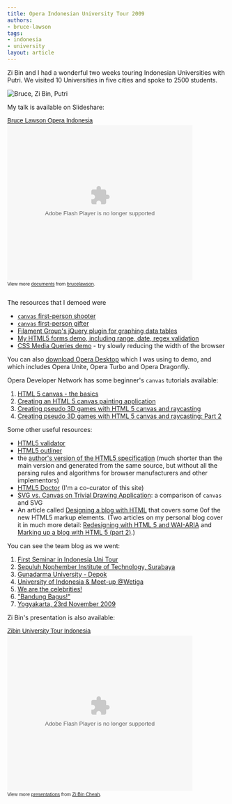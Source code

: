 ```yaml
---
title: Opera Indonesian University Tour 2009
authors:
- bruce-lawson
tags:
- indonesia
- university
layout: article
---
```

<p>Zi Bin and I had a wonderful two weeks touring Indonesian Universities with Putri. We visited 10 Universities in five cities and spoke to 2500 students.<p>

<p><img src="http://files.myopera.com/onlyputri/blog/DSC_0069a.jpg" alt="Bruce, Zi Bin, Putri" /></p>

<p>My talk is available on Slideshare:</p>

<div style="width:425px;text-align:left" id="__ss_2666331"><a style="font:14px Helvetica,Arial,Sans-serif;display:block;margin:12px 0 3px 0;text-decoration:underline;" href="http://www.slideshare.net/brucelawson/bruce-lawson-opera-indonesia" title="Bruce Lawson Opera Indonesia">Bruce Lawson Opera Indonesia</a><object style="margin:0px" width="425" height="355"><param name="movie" value="http://static.slidesharecdn.com/swf/ssplayer2.swf?doc=bruce-lawson-opera-indonesia-091207082725-phpapp02&amp;rel=0&amp;stripped_title=bruce-lawson-opera-indonesia" /><param name="allowFullScreen" value="true" /><param name="allowScriptAccess" value="never" /><embed src="http://static.slidesharecdn.com/swf/ssplayer2.swf?doc=bruce-lawson-opera-indonesia-091207082725-phpapp02&amp;rel=0&amp;stripped_title=bruce-lawson-opera-indonesia" type="application/x-shockwave-flash" allowfullscreen="true" width="425" height="355" allowscriptaccess="never" /></object><div style="font-size:11px;font-family:tahoma,arial;height:26px;padding-top:2px;">View more <a style="text-decoration:underline;" href="http://www.slideshare.net/">documents</a> from <a style="text-decoration:underline;" href="http://www.slideshare.net/brucelawson">brucelawson</a>.</div></div>


<p>The resources that I demoed were</p>
<ul>
<li><a href="http://www.benjoffe.com/code/demos/canvascape/"><code>canvas</code> first-person shooter</a></li>
<li><a href="http://htmlfive.appspot.com/static/gifter.html"><code>canvas</code> first-person gifter</a></li>
<li><a href="http://www.filamentgroup.com/lab/jquery_visualize_plugin_accessible_charts_graphs_from_tables_html5_canvas/">Filament Group&#39;s jQuery plugin for graphing data tables</a></li>
<li>
<a href="http://people.opera.com/brucel/demo/html5-forms-LWS-demo.html">My <abbr>HTML</abbr>5 forms demo, including range, date, regex validation</a></li>
<li><a href="http://people.opera.com/brucel/demo/MQ.html">CSS Media Queries demo</a> -
 try slowly reducing the width of the browser</li>
</ul>

<p>You can also <a href="http://www.opera.com/">download Opera Desktop</a> which I was using to demo, and which includes Opera Unite, Opera Turbo and Opera Dragonfly.</p>

<p>Opera Developer Network has some beginner&#39;s <code>canvas</code> tutorials available:</p>
<ol>
<li><a href="http://dev.opera.com/articles/view/html-5-canvas-the-basics/">HTML 5 canvas - the basics</a></li>
<li><a href="http://dev.opera.com/articles/view/html5-canvas-painting/">Creating an HTML 5 canvas painting application</a></li>
<li><a href="http://dev.opera.com/articles/view/creating-pseudo-3d-games-with-html-5-can-1/">Creating pseudo 3D games with HTML 5 canvas and raycasting</a></li>
<li><a href="http://dev.opera.com/articles/view/3d-games-with-canvas-and-raycasting-part/">Creating pseudo 3D games with HTML 5 canvas and raycasting: Part 2</a></li>
</ol>


<p>Some other useful resources:</p>

<ul>
<li><a href="http://html5.validator.nu/"><abbr>HTML</abbr>5 validator</a></li>
<li><a href="http://gsnedders.html5.org/outliner/"><abbr>HTML</abbr>5 outliner</a></li>
<li>the <a href="http://dev.w3.org/html5/spec-author-view/">author&#39;s version of the <abbr>HTML</abbr>5 specification</a> (much shorter than the main version and generated from the same source, but without all the parsing rules and algorithms for browser manufacturers and other implementors)</li>
<li><a href="http://www.html5doctor.com/"><abbr>HTML</abbr>5 Doctor</a> (I&#39;m a co-curator of this site)</li>
<li>
<a href="http://svgopen.org/2009/papers/54-SVG_vs_Canvas_on_Trivial_Drawing_Application">SVG vs. Canvas on Trivial Drawing Application</a>: a comparison of <code>canvas</code> and <abbr>SVG</abbr>
</li>
<li>An article called <a href="http://html5doctor.com/designing-a-blog-with-html5/">Designing a blog with <abbr>HTML</abbr></a> that covers some 0of the new <abbr>HTML</abbr>5 markup elements. (Two articles on my personal blog cover it in much more detail: <a href="/2009/redesigning-with-html-5-wai-aria/">Redesigning with HTML 5 and WAI-ARIA</a> and <a href="/2009/marking-up-a-blog-with-html-5-part-2/">Marking up a blog with HTML 5 (part 2)</a>.)</li>
</ul>

<p>You can see the team blog as we went:</p>
<ol>
<li><a href="http://my.opera.com/universitytours/blog/2009/11/17/first-seminar-in-indonesia-uni-tour">First Seminar in Indonesia Uni Tour</a></li>
<li><a href="http://my.opera.com/universitytours/blog/2009/11/20/sepuluh-nophember-institute-of-technology-surabaya">Sepuluh Nophember Institute of Technology, Surabaya</a></li>
<li><a href="http://my.opera.com/universitytours/blog/gunadarma-university-depok">Gunadarma University - Depok</a></li>
<li><a href="http://my.opera.com/universitytours/blog/2009/11/20/best-university-university-of-indonesia">University of Indonesia &amp; Meet-up @Wetiga</a></li>
<li><a href="http://my.opera.com/universitytours/blog/2009/11/22/we-are-the-celebrities">We are the celebrities!</a></li>
<li><a href="http://my.opera.com/universitytours/blog/2009/11/24/bandung-bagus">&quot;Bandung Bagus!&quot;</a></li>
<li><a href="http://my.opera.com/universitytours/blog/yogyakarta-23rd-november-2009">Yogyakarta, 23rd November 2009</a></li>
</ol>

<p>Zi Bin&#39;s presentation is also available:</p>

<div style="width:425px;text-align:left" id="__ss_2666202"><a style="font:14px Helvetica,Arial,Sans-serif;display:block;margin:12px 0 3px 0;text-decoration:underline;" href="http://www.slideshare.net/zibin/zibin-university-tour-indonesia" title="Zibin University Tour Indonesia">Zibin University Tour Indonesia</a><object style="margin:0px" width="425" height="355"><param name="movie" value="http://static.slidesharecdn.com/swf/ssplayer2.swf?doc=zibinuniversitytourindo-091207080357-phpapp02&amp;rel=0&amp;stripped_title=zibin-university-tour-indonesia" /><param name="allowFullScreen" value="true" /><param name="allowScriptAccess" value="never" /><embed src="http://static.slidesharecdn.com/swf/ssplayer2.swf?doc=zibinuniversitytourindo-091207080357-phpapp02&amp;rel=0&amp;stripped_title=zibin-university-tour-indonesia" type="application/x-shockwave-flash" allowfullscreen="true" width="425" height="355" allowscriptaccess="never" /></object><div style="font-size:11px;font-family:tahoma,arial;height:26px;padding-top:2px;">View more <a style="text-decoration:underline;" href="http://www.slideshare.net/">presentations</a> from <a style="text-decoration:underline;" href="http://www.slideshare.net/zibin">Zi Bin Cheah</a>.</div></div></p></p>
